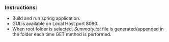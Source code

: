 ### **Instructions:**
- Build and run spring application.
- GUI is available on Local Host port 8080.
- When root folder is selected, _Summaty.txt_ file is generated/appended in the folder each time GET method is performed.
